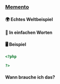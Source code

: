 ### [Memento](/memento.md)

#### 🌍 Echtes Weltbeispiel


#### 💬 In einfachen Worten
#### 🖥 Beispiel

```php 
<?php

?>
```

#### Wann brauche ich das? 

